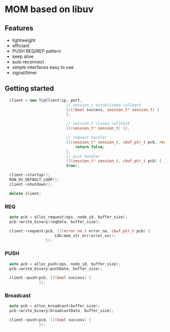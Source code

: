 # <b>MOM based on libuv</b>

## <b>Features</b>
* lightweight
* efficiant
* PUSH REQ/REP pattern
* keep alive
* auto reconnect
* simple interfaces easy to use
* signal/timer

## <b>Getting started</b>
```c++
  client = new TcpClient(ip, port,
	                       // session_t established callback
	                       [=](bool success, session_t* session_t) {
	                       },

	                       // session_t closed callback
	                       [](session_t* session_t) {},

	                       // request handler
	                       [](session_t* session_t, cbuf_ptr_t pcb, req_cb_t cb) {
		                       return false;
	                       },
	                       // push handler
	                       [](session_t* session_t, cbuf_ptr_t pcb) { },
	                       true);

  client->startup();
  RUN_UV_DEFAULT_LOOP();
  client->shutdown();

  delete client;
```
### <b>REQ</b>
```c++
  auto pcb = alloc_request(ops, node_id, buffer_size);
  pcb->write_binary(reqData, buffer_size);

  client->request(pcb, [](error_no_t error_no, cbuf_ptr_t pcb) {
                      LOG(mom_str_err(error_no));
                  });
```

### <b>PUSH</b>
```c++
  auto pcb = alloc_push(ops, node_id, buffer_size);
  pcb->write_binary(pushData, buffer_size);

  client->push(pcb, [](bool success) {
               });
```
               
### <b>Broadcast</b>
```c++
  auto pcb = alloc_broadcast(buffer_size);
  pcb->write_binary(broadcastData, buffer_size);

  client->push(pcb, [](bool success) {
               });
```
